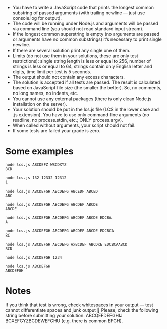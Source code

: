 - You have to write a JavaScript code that prints the longest common substring of passed arguments (with trailing newline — just use console.log for output).
- The code will be running under Node.js and arguments will be passed via command line (you should not read standard input stream).
- If the longest common superstring is empty (no arguments are passed or arguments have no common substrings) it’s necessary to print single newline.
- If there are several solution print any single one of them.
- Limits (do not use them in your solutions, these are only test restrictions): single string length is less or equal to 256, number of strings is less or equal to 64, strings contain only English letter and digits, time limit per test is 5 seconds.
- The output should not contain any excess characters.
- The solution is accepted if all tests are passed. The result is calculated based on JavaScript file size (the smaller the better). So, no comments, no long names, no indents, etc.
- You cannot use any external packages (there is only clean Node.js installation on the server).
- Your solution should be put in the lcs.js file (LCS in the lower case and .js extension).
 You have to use only command-line arguments (no readline, no process.stdin, etc.; ONLY process.argv).
- When called without arguments, your script should not fail.
- If some tests are failed your grade is zero.

# Some examples

```
node lcs.js ABCDEFZ WBCDXYZ
BCD
```

```
node lcs.js 132 12332 12312
1
```

```
node lcs.js ABCDEFGH ABCDEFG ABCEDF ABCED
ABC
```

```
node lcs.js ABCDEFGH ABCDEFG ABCDEF ABCDE
ABCDE
```

```
node lcs.js ABCDEFGH ABCDEFG ABCDEF ABCDE EDCBA
A
```

```
node lcs.js ABCDEFGH ABCDEFG ABCDEF ABCDE EDCBCA
BC
```

```
node lcs.js ABCDEFGH ABCDEFG AxBCDEF ABCDxE EDCBCAABCD
BCD
```

```
node lcs.js ABCDEFGH 1234

```

```
node lcs.js ABCDEFGH
ABCDEFGH
```

# Notes

If you think that test is wrong, check whitespaces in your output — test cannot differentiate spaces and junk output 🙂
Please, check the following string before submitting your solution: ABCQEFDEFGHIJ BCXEFGYZBCDEWEFGHU (e.g. there is common EFGH).
